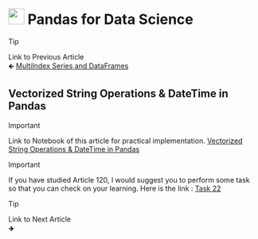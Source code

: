 # <picture><source srcset="https://pandas.pydata.org/static/img/pandas_mark_white.svg" type="image/webp"><img src="https://pandas.pydata.org/static/img/pandas_mark_white.svg" width="32" height="32"></picture> Pandas for Data Science

> [!TIP]  
> Link to Previous Article  
> 🡸 [MultiIndex Series and DataFrames](../../Pandas/Articles/119_multiindex_series_and_dataframes.md)

## Vectorized String Operations & DateTime in Pandas

> [!IMPORTANT]  
> Link to Notebook of this article for practical implementation.
> [Vectorized String Operations & DateTime in Pandas](../Notebooks/120_vectorized_strings_datetime.ipynb)  


> [!IMPORTANT]  
> If you have studied Article 120, I would suggest you to perform some task so that you can check on your learning. Here is the link : [Task 22](/Pandas/Tasks/task_22.ipynb)

> [!TIP]  
> Link to Next Article  
> 🡺 []()
